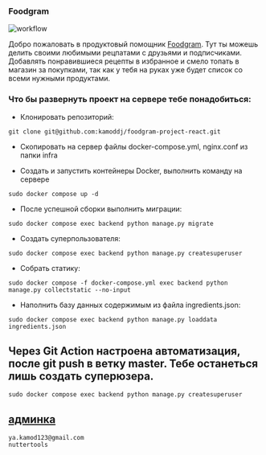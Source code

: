 ### Foodgram

![workflow](https://github.com/kamoddj/foodgram-project-react/actions/workflows/main.yml/badge.svg)

Добро пожаловать в продуктовый помощник [Foodgram](http://free-foodgram.ddns.net). Тут ты можешь делить своими любимыми рецпатами с друзьями и подписчиками. Добавлять понравившиеся рецепты в избранное и смело топать в магазин за покупками, так как у тебя на руках уже будет список со всеми нужными продуктами. 

### Что бы развернуть проект на сервере тебе понадобиться:

- Клонировать репозиторий:
```
git clone git@github.com:kamoddj/foodgram-project-react.git
```

- Скопировать на сервер файлы docker-compose.yml, nginx.conf из папки infra

- Создать и запустить контейнеры Docker, выполнить команду на сервере
```
sudo docker compose up -d
```

- После успешной сборки выполнить миграции:
```
sudo docker compose exec backend python manage.py migrate
```

- Создать суперпользователя:
```
sudo docker compose exec backend python manage.py createsuperuser
```

- Собрать статику:
```
sudo docker compose -f docker-compose.yml exec backend python manage.py collectstatic --no-input
```

- Наполнить базу данных содержимым из файла ingredients.json:
```
sudo docker compose exec backend python manage.py loaddata ingredients.json
```

## Через Git Action настроена автоматизация, после git push в ветку master. Тебе останеться лишь создать суперюзера.
```
sudo docker compose exec backend python manage.py createsuperuser
```


## [админка](http://free-foodgram.ddns.net/admin/)
```
ya.kamod123@gmail.com
nuttertools
```